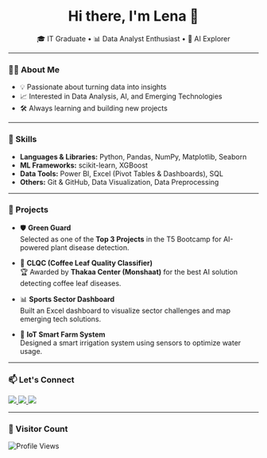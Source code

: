<h1 align="center">Hi there, I'm Lena 👋</h1>

<p align="center">
  🎓 IT Graduate • 📊 Data Analyst Enthusiast • 🤖 AI Explorer  
</p>

---

### 👩‍💻 About Me

- 💡 Passionate about turning data into insights
- 📈 Interested in Data Analysis, AI, and Emerging Technologies
- 🛠️ Always learning and building new projects

---

### 🧠 Skills

- **Languages & Libraries:** Python, Pandas, NumPy, Matplotlib, Seaborn  
- **ML Frameworks:** scikit-learn, XGBoost  
- **Data Tools:** Power BI, Excel (Pivot Tables & Dashboards), SQL  
- **Others:** Git & GitHub, Data Visualization, Data Preprocessing

---

### 🚀 Projects

- 🛡️ **Green Guard**  
  Selected as one of the **Top 3 Projects** in the T5 Bootcamp for AI-powered plant disease detection.

- 🍃 **CLQC (Coffee Leaf Quality Classifier)**  
  🏆 Awarded by **Thakaa Center (Monshaat)** for the best AI solution detecting coffee leaf diseases.

- 📊 **Sports Sector Dashboard**  
  Built an Excel dashboard to visualize sector challenges and map emerging tech solutions.

- 🌱 **IoT Smart Farm System**  
  Designed a smart irrigation system using sensors to optimize water usage.

---

### 📫 Let's Connect

<p align="left">
  <a href="https://www.linkedin.com/in/lena-alenazi/">
    <img src="https://img.shields.io/badge/LinkedIn-0077B5?style=for-the-badge&logo=linkedin&logoColor=white" />
  </a>
  <a href="https://twitter.com/1ena08">
    <img src="https://img.shields.io/badge/Twitter-1DA1F2?style=for-the-badge&logo=twitter&logoColor=white" />
  </a>
  <a href="mailto:lena.a.alenazi@gmail.com">
    <img src="https://img.shields.io/badge/Gmail-D14836?style=for-the-badge&logo=gmail&logoColor=white" />
  </a>
</p>

---

### 👀 Visitor Count

<p align="left">
  <img src="https://komarev.com/ghpvc/?username=LenaAlenazi&style=flat-square&color=blue" alt="Profile Views" />
</p>

